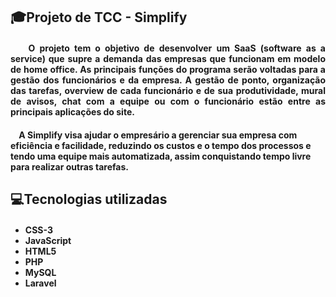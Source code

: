 <h2>🎓Projeto de TCC - Simplify</h2>
<h4 align="justify">&nbsp;&nbsp;&nbsp;&nbsp;O projeto tem o objetivo de desenvolver um SaaS (software as a service) que supre a demanda
das empresas que funcionam em modelo de home office. As principais funções do programa serão
voltadas para a gestão dos funcionários e da empresa. A gestão de ponto, organização das tarefas,
overview de cada funcionário e de sua produtividade, mural de avisos, chat com a equipe ou com o
funcionário estão entre as principais aplicações do site.</h4>
<h4>&nbsp;&nbsp;&nbsp;&nbsp;A Simplify visa ajudar o empresário a gerenciar sua empresa com eficiência e facilidade, reduzindo
os custos e o tempo dos processos e tendo uma equipe mais automatizada, assim conquistando tempo
livre para realizar outras tarefas.</h4>
<h2>💻Tecnologias utilizadas</h2>
<h4>
  <ul>
    <li>CSS-3</li>
    <li>JavaScript</li>
    <li>HTML5</li>
    <li>PHP</li>
    <li>MySQL</li>
    <li>Laravel</li>
  </ul>
</h4>
